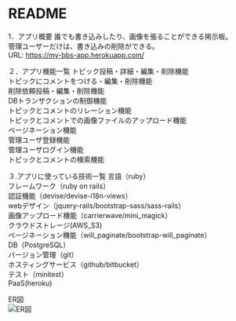 # README
1．アプリ概要
誰でも書き込みしたり、画像を張ることができる掲示板。  
管理ユーザーだけは、書き込みの削除ができる。  
URL: https://my-bbs-app.herokuapp.com/ 

２．アプリ機能一覧
トピック投稿・詳細・編集・削除機能  
トピックにコメントをつける・編集・削除機能  
削除依頼投稿・編集・削除機能  
DBトランザクションの制御機能  
トピックとコメントのリレーション機能  
トピックとコメントでの画像ファイルのアップロード機能  
ページネーション機能  
管理ユーザ登録機能  
管理ユーザログイン機能  
トピックとコメントの検索機能  

３.アプリに使っている技術一覧
言語（ruby）  
フレームワーク（ruby on rails）  
認証機能（devise/devise-i18n-views）  
webデザイン（jquery-rails/bootstrap-sass/sass-rails）  
画像アップロード機能（carrierwave/mini_magick）  
クラウドストレージ(AWS_S3)  
ページネーション機能（will_paginate/bootstrap-will_paginate）  
DB（PostgreSQL）  
バージョン管理（git）  
ホスティングサービス（github/bitbucket）  
テスト（minitest）  
PaaS(heroku)  

ER図  
![ER図](https://user-images.githubusercontent.com/38838696/73279643-cb9aba80-4230-11ea-9d0d-7578d1dd849c.png)
